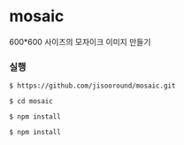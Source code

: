 # mosaic

600\*600 사이즈의 모자이크 이미지 만들기

### 실행

```
$ https://github.com/jisooround/mosaic.git
```

```
$ cd mosaic
```

```
$ npm install
```

```
$ npm install
```
